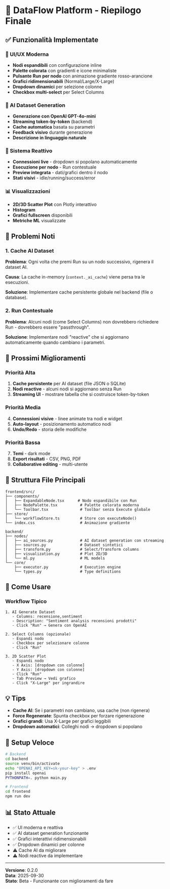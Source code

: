 # 🎉 DataFlow Platform - Riepilogo Finale

## ✅ Funzionalità Implementate

### 🎨 UI/UX Moderna
- **Nodi espandibili** con configurazione inline
- **Palette colorata** con gradienti e icone minimaliste
- **Pulsante Run per nodo** con animazione gradiente rosso-arancione
- **Grafici ridimensionabili** (Normal/Large/X-Large)
- **Dropdown dinamici** per selezione colonne
- **Checkbox multi-select** per Select Columns

### 🤖 AI Dataset Generation
- **Generazione con OpenAI GPT-4o-mini**
- **Streaming token-by-token** (backend)
- **Cache automatica** basata su parametri
- **Feedback visivo** durante generazione
- **Descrizione in linguaggio naturale**

### 🔄 Sistema Reattivo
- **Connessioni live** - dropdown si popolano automaticamente
- **Esecuzione per nodo** - Run contestuale
- **Preview integrata** - dati/grafici dentro il nodo
- **Stati visivi** - idle/running/success/error

### 📊 Visualizzazioni
- **2D/3D Scatter Plot** con Plotly interattivo
- **Histogram**
- **Grafici fullscreen** disponibili
- **Metriche ML** visualizzate

## 🐛 Problemi Noti

### 1. Cache AI Dataset
**Problema**: Ogni volta che premi Run su un nodo successivo, rigenera il dataset AI.

**Causa**: La cache in-memory (`context._ai_cache`) viene persa tra le esecuzioni.

**Soluzione**: Implementare cache persistente globale nel backend (file o database).

### 2. Run Contestuale
**Problema**: Alcuni nodi (come Select Columns) non dovrebbero richiedere Run - dovrebbero essere "passthrough".

**Soluzione**: Implementare nodi "reactive" che si aggiornano automaticamente quando cambiano i parametri.

## 🚀 Prossimi Miglioramenti

### Priorità Alta
1. **Cache persistente** per AI dataset (file JSON o SQLite)
2. **Nodi reactive** - alcuni nodi si aggiornano senza Run
3. **Streaming UI** - mostrare tabella che si costruisce token-by-token

### Priorità Media
4. **Connessioni visive** - linee animate tra nodi e widget
5. **Auto-layout** - posizionamento automatico nodi
6. **Undo/Redo** - storia delle modifiche

### Priorità Bassa
7. **Temi** - dark mode
8. **Export risultati** - CSV, PNG, PDF
9. **Collaborative editing** - multi-utente

## 📁 Struttura File Principali

```
frontend/src/
├── components/
│   ├── ExpandableNode.tsx      # Nodo espandibile con Run
│   ├── NodePalette.tsx          # Palette colorata moderna
│   └── Toolbar.tsx              # Toolbar senza Execute globale
├── store/
│   └── workflowStore.ts         # Store con executeNode()
└── index.css                    # Animazione gradiente

backend/
├── nodes/
│   ├── ai_sources.py            # AI dataset generation con streaming
│   ├── sources.py               # Dataset sintetici
│   ├── transform.py             # Select/Transform columns
│   ├── visualization.py         # Plot 2D/3D
│   └── ml.py                    # ML models
└── core/
    ├── executor.py              # Execution engine
    └── types.py                 # Type definitions
```

## 🎯 Come Usare

### Workflow Tipico

```
1. AI Generate Dataset
   - Columns: recensione,sentiment
   - Description: "Sentiment analysis recensioni prodotti"
   - Click "Run" → Genera con OpenAI
   
2. Select Columns (opzionale)
   - Espandi nodo
   - Checkbox per selezionare colonne
   - Click "Run"

3. 2D Scatter Plot
   - Espandi nodo
   - X Axis: [dropdown con colonne]
   - Y Axis: [dropdown con colonne]
   - Click "Run"
   - Tab Preview → Vedi grafico
   - Click "X-Large" per ingrandire
```

## 💡 Tips

- **Cache AI**: Se i parametri non cambiano, usa cache (non rigenera)
- **Force Regenerate**: Spunta checkbox per forzare rigenerazione
- **Grafici grandi**: Usa X-Large per grafici leggibili
- **Dropdown automatici**: Colleghi nodi → dropdown si popolano

## 🔧 Setup Veloce

```bash
# Backend
cd backend
source venv/bin/activate
echo "OPENAI_API_KEY=sk-your-key" > .env
pip install openai
PYTHONPATH=. python main.py

# Frontend
cd frontend
npm run dev
```

## 📊 Stato Attuale

- ✅ UI moderna e reattiva
- ✅ AI dataset generation funzionante
- ✅ Grafici interattivi ridimensionabili
- ✅ Dropdown dinamici per colonne
- ⚠️ Cache AI da migliorare
- ⚠️ Nodi reactive da implementare

---

**Versione**: 0.2.0  
**Data**: 2025-09-30  
**Stato**: Beta - Funzionante con miglioramenti da fare
